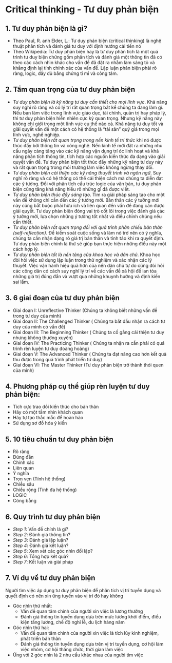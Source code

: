 # Critical thinking - Tư duy phản biện
## 1. Tư duy phản biện là gì?
- Theo Paul, R. anh Elder, L.: Tư duy phản biện (critical thinking) là nghệ thuật phân tích và đánh giá tư duy với định hướng cải tiến nó
- Theo Wikipedia: Tư duy phản biện hay là tư duy phân tích là một quá trình tư duy biện chứng gồm phân tích và đánh giá một thông tin đã có theo các cách nhìn khác cho vấn đề đã đặt ra nhằm làm sáng tỏ và khẳng định lại tính chính xác của vấn đề. Lập luận phản biện phải rõ ràng, logic, đầy đủ bằng chứng tỉ mỉ và công tâm.

## 2. Tầm quan trọng của tư duy phản biện
- _Tư duy phản biện là kỹ năng tư duy cần thiết cho mọi lĩnh vực_. Khả năng suy nghĩ rõ ràng và có lý trí rất quan trọng bất kể chúng ta đang làm gì. Nếu bạn làm việc trong lĩnh vực giáo dục, tài chính, quản trị hay pháp lý, thì tư duy phản biện hiển nhiên cực kỳ quan trọng. Nhưng kỹ năng này không chỉ giới trong một lĩnh vực cụ thể nào cả. Khả năng tư duy tốt và giải quyết vấn đề một cách có hệ thống là “tài sản” quý giá trong mọi lĩnh vực, nghề nghiệp.
- _Tư duy phản biện rất quan trọng trong nền kinh tế tri thức_ khi nó được thúc đẩy bởi thông tin và công nghệ. Nền kinh tế mới đặt ra những nhu cầu ngày càng tăng vào các kỹ năng vận dụng trí óc linh hoạt và khả năng phân tích thông tin, tích hợp các nguồn kiến thức đa dạng vào giải quyết vấn đề. Tư duy phản biện tốt thúc đẩy những kỹ năng tư duy này và rất quan trọng trong môi trường làm việc không ngừng thay đổi.
- _Tư duy phản biện cải thiện các kỹ năng thuyết trình và ngôn ngữ_. Suy nghĩ rõ ràng và có hệ thống có thể cải thiện cách mà chúng ta diễn đạt các ý tưởng. Đối với phân tích cấu trúc logic của văn bản, tư duy phản biện cũng tăng khả năng hiểu rõ những gì đã được viết.
- _Tư duy phản biện thúc đẩy sáng tạo_. Tìm ra giải pháp sáng tạo cho một vấn đề không chỉ cần đến các ý tưởng mới. Bản thân các ý tưởng mới này cũng bắt buộc phải hữu ích và liên quan đến vấn đề đang cần được giải quyết. Tư duy phản biện đóng vai trò cốt lõi trong việc đánh giá các ý tưởng mới, lựa chọn những ý tưởng tốt nhất và điều chỉnh chúng nếu cần thiết.
- _Tư duy phản biện rất quan trọng đối với quá trình phản chiếu bản thân (self-reflection)_. Để kiểm soát cuộc sống và làm nó trở nên có ý nghĩa, chúng ta cần nhận dạng rõ giá trị bản thân và tỉnh táo khi ra quyết định. Tư duy phản biện chính là thứ sẽ giúp bạn thực hiện những điều này một cách hợp lý.
- _Tư duy phản biện tốt là nền tảng của khoa học và dân chủ_. Khoa học đòi hỏi việc sử dụng lập luận trong thử nghiệm và xác nhận các lý thuyết. Việc vận hành hiệu quả hơn của nền dân chủ tự do cũng đòi hỏi các công dân có cách suy nghĩ lý trí về các vấn đề xã hội để lan tỏa những giá trị đúng đắn và vượt qua những khuynh hướng và định kiến sai lầm.

## 3. 6 giai đoạn của tư duy phản biện
- Giai đoạn I: Unreflective Thinker (Chúng ta không biết những vấn đề trong tư duy của mình)
- Giai đoạn II: The Challenged Thinker ( Chúng ta bắt đầu nhận ra cách tư duy của mình có vấn đề)
- Giai đoạn III: The Beginning Thinker ( Chúng ta cố gắng cải thiện tư duy nhưng không thường xuyên)
- Giai đoạn IV: The Practicing Thinker ( Chúng ta nhận ra cần phải có quá trình rèn luyện tư duy đoàng hoàng)
- Giai đoạn V: The Advanced Thinker ( Chúng ta đạt nâng cao hơn kết quả thu được trong quá trình phát triển tư duy)
- Giai đoạn VI: The Master Thinker (Tư duy phản biện trở thành thói quen của mình)

## 4. Phương pháp cụ thể giúp rèn luyện tư duy phản biện:
- Tích cực trao dồi kiến thức cho bản thân
- Hãy có một tầm nhìn khách quan
- Hãy tự tạo thắc mắc để hoàn hảo
- Sử dụng sơ đồ hóa ý kiến

## 5. 10 tiêu chuẩn tư duy phản biện
- Rõ ràng
- Đúng đắn
- Chính xác
- Liên quan
- Ý nghĩa
- Trọn vẹn (Tính hệ thống)
- Chiều sâu
- Chiều rộng (Tính đa hệ thống)
- LOGIC
- Công bằng

## 6. Quy trình tư duy phản biện
- _Step 1_: Vấn đề chính là gì?
- _Step 2_: Đánh giá thông tin?
- _Step 3_: Đánh giá lập luận?
- _Step 4_: Đánh giá kết luận?
- _Step 5_: Xem xét các góc nhìn đối lập?
- _Step 6_: Tổng hợp kết quả?
- _Step 7_: Kết luận và giải pháp

## 7. Ví dụ về tư duy phản biện
Người tìm việc áp dụng tư duy phản biện để phân tích vị trí tuyển dụng và quyết định có nên xin ứng tuyển vào vị trí đó hay không
- Góc nhìn thứ nhất: 
    - Vấn đề quan tâm chính của người xin việc là lương thưởng
    - Đánh giá thông tin tuyển dụng dựa trên mức lương khởi điểm, điều kiện tăng lương, chế độ nghỉ lễ, du lịch hàng năm
- Góc nhìn thứ hai:
    - Vấn đề quan tâm chính của người xin việc là tích lũy kinh nghiệm, phát triển bản thân
    - Đánh giá thông tin tuyển dụng dựa trên vị trí tuyển dụng, cơ hội làm việc nhóm, cơ hội thăng chức, thời gian làm việc
- Ứng với 2 góc nhìn là 2 nhu cầu khác nhau của người tìm việc